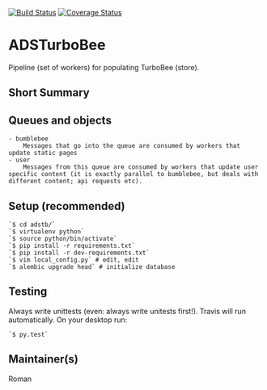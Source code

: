 [![Build Status](https://travis-ci.org/adsabs/ADSTurboBee.svg?branch=master)](https://travis-ci.org/adsabs/ADSTurboBee)
[![Coverage Status](https://coveralls.io/repos/github/adsabs/ADSTurboBee/badge.svg)](https://coveralls.io/github/adsabs/ADSTurboBee)

# ADSTurboBee

Pipeline (set of workers) for populating TurboBee (store).

       

## Short Summary



## Queues and objects

    - bumblebee
        Messages that go into the queue are consumed by workers that update static pages
    - user
        Messages from this queue are consumed by workers that update user specific content (it is exactly parallel to bumblebee, but deals with different content; api requests etc). 



## Setup (recommended)

    `$ cd adstb/`
    `$ virtualenv python`
    `$ source python/bin/activate`
    `$ pip install -r requirements.txt`
    `$ pip install -r dev-requirements.txt`
    `$ vim local_config.py` # edit, edit
    `$ alembic upgrade head` # initialize database
    
## Testing

Always write unittests (even: always write unitests first!). Travis will run automatically. On your desktop run:

    `$ py.test`
    

## Maintainer(s)

Roman

